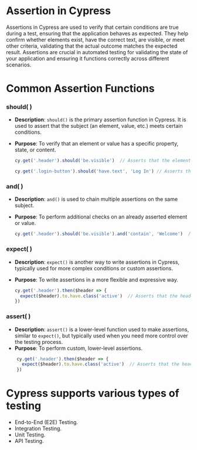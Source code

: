 
# **Assertion in Cypress**

Assertions in Cypress are used to verify that certain conditions are true during a test, ensuring that the application behaves as expected. They help confirm whether elements exist, have the correct text, are visible, or meet other criteria, validating that the actual outcome matches the expected result. Assertions are crucial in automated testing for validating the state of your application and ensuring it functions correctly across different scenarios.


# **Common Assertion Functions**

### should( )

- **Description**: `should()` is the primary assertion function in Cypress. It is used to assert that the subject (an element, value, etc.) meets certain conditions.
-   **Purpose**: To verify that an element or value has a specific property, state, or content.

	```javascript
	cy.get('.header').should('be.visible')  // Asserts that the element with class "header" is visible
	
	cy.get('.login-button').should('have.text', 'Log In') // Asserts that the button has the text "Log In"
	```


### and( )
-   **Description**: `and()` is used to chain multiple assertions on the same subject.
-   **Purpose**: To perform additional checks on an already asserted element or value.

	```javascript
	cy.get('.header').should('be.visible').and('contain', 'Welcome')  // Asserts that the element is visible and contains the text "Welcome"
	```

### expect( )

-   **Description**: `expect()` is another way to write assertions in Cypress, typically used for more complex conditions or custom assertions.
-   **Purpose**: To write assertions in a more flexible and expressive way.

	```javascript
	cy.get('.header').then($header => {
	  expect($header).to.have.class('active')  // Asserts that the header has the class "active"
	})
	```

### assert( )

-   **Description**: `assert()` is a lower-level function used to make assertions, similar to `expect()`, but typically used when you need more control over the testing process.
-   **Purpose**: To perform custom, lower-level assertions.


```javascript
	cy.get('.header').then($header => {
	  expect($header).to.have.class('active')  // Asserts that the header has the class "active"
	})
```


# **Cypress supports various types of testing**


-   End-to-End (E2E) Testing.
-   Integration Testing.
-   Unit Testing.
-   API Testing.
<!--stackedit_data:
eyJoaXN0b3J5IjpbLTE0NTEwNDA3MTldfQ==
-->
